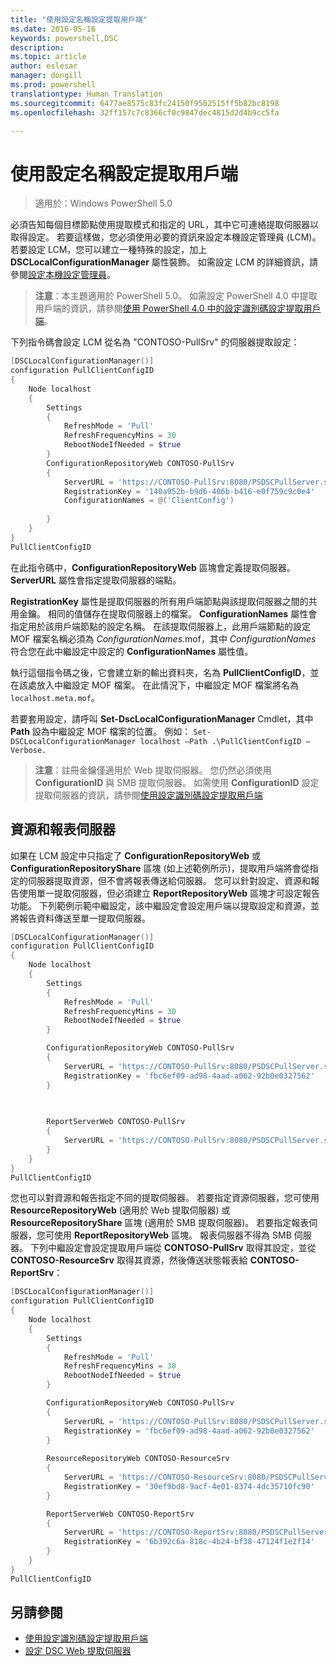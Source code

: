 ```yaml
---
title: "使用設定名稱設定提取用戶端"
ms.date: 2016-05-16
keywords: powershell,DSC
description: 
ms.topic: article
author: eslesar
manager: dongill
ms.prod: powershell
translationtype: Human Translation
ms.sourcegitcommit: 6477ae8575c83fc24150f9502515ff5b82bc8198
ms.openlocfilehash: 32ff157c7c8366cf0c9847dec4815d2d4b9cc5fa

---
```


# 使用設定名稱設定提取用戶端

> 適用於：Windows PowerShell 5.0

必須告知每個目標節點使用提取模式和指定的 URL，其中它可連絡提取伺服器以取得設定。 若要這樣做，您必須使用必要的資訊來設定本機設定管理員 (LCM)。若要設定 LCM，您可以建立一種特殊的設定，加上 **DSCLocalConfigurationManager** 屬性裝飾。 如需設定 LCM 的詳細資訊，請參閱[設定本機設定管理員](metaConfig.md)。

> **注意**：本主題適用於 PowerShell 5.0。 如需設定 PowerShell 4.0 中提取用戶端的資訊，請參閱[使用 PowerShell 4.0 中的設定識別碼設定提取用戶端](pullClientConfigID4.md)。

下列指令碼會設定 LCM 從名為 "CONTOSO-PullSrv" 的伺服器提取設定：

```powershell
[DSCLocalConfigurationManager()]
configuration PullClientConfigID
{
    Node localhost
    {
        Settings
        {
            RefreshMode = 'Pull'
            RefreshFrequencyMins = 30 
            RebootNodeIfNeeded = $true
        }
        ConfigurationRepositoryWeb CONTOSO-PullSrv
        {
            ServerURL = 'https://CONTOSO-PullSrv:8080/PSDSCPullServer.svc'
            RegistrationKey = '140a952b-b9d6-406b-b416-e0f759c9c0e4'
            ConfigurationNames = @('ClientConfig')
            
        }      
    }
}
PullClientConfigID
```

在此指令碼中，**ConfigurationRepositoryWeb** 區塊會定義提取伺服器。 **ServerURL** 屬性會指定提取伺服器的端點。

**RegistrationKey** 屬性是提取伺服器的所有用戶端節點與該提取伺服器之間的共用金鑰。 相同的值儲存在提取伺服器上的檔案。 **ConfigurationNames** 屬性會指定用於該用戶端節點的設定名稱。 在該提取伺服器上，此用戶端節點的設定 MOF 檔案名稱必須為 *ConfigurationNames*.mof，其中 *ConfigurationNames* 符合您在此中繼設定中設定的 **ConfigurationNames** 屬性值。

執行這個指令碼之後，它會建立新的輸出資料夾，名為 **PullClientConfigID**，並在該處放入中繼設定 MOF 檔案。 在此情況下，中繼設定 MOF 檔案將名為 `localhost.meta.mof`。

若要套用設定，請呼叫 **Set-DscLocalConfigurationManager** Cmdlet，其中 **Path** 設為中繼設定 MOF 檔案的位置。 例如： `Set-DSCLocalConfigurationManager localhost –Path .\PullClientConfigID –Verbose.`

> **注意**：註冊金鑰僅適用於 Web 提取伺服器。 您仍然必須使用 **ConfigurationID** 與 SMB 提取伺服器。 如需使用 **ConfigurationID** 設定提取伺服器的資訊，請參閱[使用設定識別碼設定提取用戶端](pullClientConfigID.md)

## 資源和報表伺服器

如果在 LCM 設定中只指定了 **ConfigurationRepositoryWeb** 或 **ConfigurationRepositoryShare** 區塊 (如上述範例所示)，提取用戶端將會從指定的伺服器提取資源，但不會將報表傳送給伺服器。 您可以針對設定、資源和報告使用單一提取伺服器，但必須建立 **ReportRepositoryWeb** 區塊才可設定報告功能。 下列範例示範中繼設定，該中繼設定會設定用戶端以提取設定和資源，並將報告資料傳送至單一提取伺服器。

```powershell
[DSCLocalConfigurationManager()]
configuration PullClientConfigID
{
    Node localhost
    {
        Settings
        {
            RefreshMode = 'Pull'
            RefreshFrequencyMins = 30 
            RebootNodeIfNeeded = $true
        }

        ConfigurationRepositoryWeb CONTOSO-PullSrv
        {
            ServerURL = 'https://CONTOSO-PullSrv:8080/PSDSCPullServer.svc'
            RegistrationKey = 'fbc6ef09-ad98-4aad-a062-92b0e0327562'
        }
        
        

        ReportServerWeb CONTOSO-PullSrv
        {
            ServerURL = 'https://CONTOSO-PullSrv:8080/PSDSCPullServer.svc'
        }
    }
}
PullClientConfigID
```


您也可以對資源和報告指定不同的提取伺服器。 若要指定資源伺服器，您可使用 **ResourceRepositoryWeb** (適用於 Web 提取伺服器) 或 **ResourceRepositoryShare** 區塊 (適用於 SMB 提取伺服器)。
若要指定報表伺服器，您可使用 **ReportRepositoryWeb** 區塊。 報表伺服器不得為 SMB 伺服器。
下列中繼設定會設定提取用戶端從 **CONTOSO-PullSrv** 取得其設定，並從 **CONTOSO-ResourceSrv** 取得其資源，然後傳送狀態報表給 **CONTOSO-ReportSrv**：

```powershell
[DSCLocalConfigurationManager()]
configuration PullClientConfigID
{
    Node localhost
    {
        Settings
        {
            RefreshMode = 'Pull'
            RefreshFrequencyMins = 30 
            RebootNodeIfNeeded = $true
        }

        ConfigurationRepositoryWeb CONTOSO-PullSrv
        {
            ServerURL = 'https://CONTOSO-PullSrv:8080/PSDSCPullServer.svc'
            RegistrationKey = 'fbc6ef09-ad98-4aad-a062-92b0e0327562'
        }
        
        ResourceRepositoryWeb CONTOSO-ResourceSrv
        {
            ServerURL = 'https://CONTOSO-ResourceSrv:8080/PSDSCPullServer.svc'
            RegistrationKey = '30ef9bd8-9acf-4e01-8374-4dc35710fc90'
        }

        ReportServerWeb CONTOSO-ReportSrv
        {
            ServerURL = 'https://CONTOSO-ReportSrv:8080/PSDSCPullServer.svc'
            RegistrationKey = '6b392c6a-818c-4b24-bf38-47124f1e2f14'
        }
    }
}
PullClientConfigID
```

## 另請參閱

* [使用設定識別碼設定提取用戶端](pullClientConfigID.md)
* [設定 DSC Web 提取伺服器](pullServer.md)




<!--HONumber=Jun16_HO4-->


